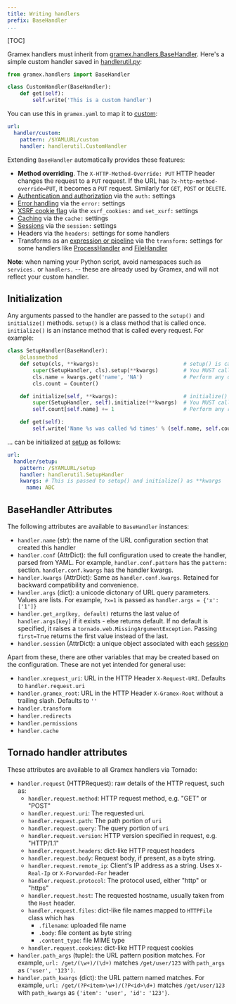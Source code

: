 ```yaml
---
title: Writing handlers
prefix: BaseHandler
...
```


[TOC]

Gramex handlers must inherit from [gramex.handlers.BaseHandler][basehandler]. Here's a simple custom handler saved in [handlerutil.py](handlerutil.py):

```python
from gramex.handlers import BaseHandler

class CustomHandler(BaseHandler):
    def get(self):
        self.write('This is a custom handler')
```

You can use this in `gramex.yaml` to map it to [custom](custom):

```yaml
url:
  handler/custom:
    pattern: /$YAMLURL/custom
    handler: handlerutil.CustomHandler
```

Extending `BaseHandler` automatically provides these features:

- **Method overriding**. The `X-HTTP-Method-Override: PUT` HTTP header changes
  the request to a `PUT` request. If the URL has `?x-http-method-override=PUT`,
  it becomes a `PUT` request. Similarly for `GET`, `POST` or `DELETE`.
- [Authentication and authorization](../auth/) via the `auth:` settings
- [Error handling](../config/#error-handlers) via the `error:` settings
- [XSRF cookie flag](../filehandler/#xsrf) via the `xsrf_cookies:` and `set_xsrf:` settings
- [Caching](../cache/) via the `cache:` settings
- [Sessions](../auth/) via the `session:` settings
- Headers via the `headers:` settings for some handlers
- Transforms as an [expression or pipeline](../function/) via the `transform:` settings for some
  handlers like [ProcessHandler](../processhandler/) and [FileHandler](../filehandler/)

**Note**: when naming your Python script, avoid namespaces such as `services.` or
`handlers.` -- these are already used by Gramex, and will not reflect your custom
handler.

## Initialization

Any arguments passed to the handler are passed to the `setup()` and
`initialize()` methods. `setup()` is a class method that is called once.
`initialize()` is an instance method that is called every request. For example:

```python
class SetupHandler(BaseHandler):
    @classmethod
    def setup(cls, **kwargs):                           # setup() is called
        super(SetupHandler, cls).setup(**kwargs)        # You MUST call the BaseHandler setup
        cls.name = kwargs.get('name', 'NA')             # Perform any one-time setup here
        cls.count = Counter()

    def initialize(self, **kwargs):                     # initialize() is called with the same kwargs
        super(SetupHandler, self).initialize(**kwargs)  # You MUST call the BaseHandler initialize
        self.count[self.name] += 1                      # Perform any recurring operations here

    def get(self):
        self.write('Name %s was called %d times' % (self.name, self.count[self.name]))
```

... can be initialized at [setup](setup) as follows:

```yaml
url:
  handler/setup:
    pattern: /$YAMLURL/setup
    handler: handlerutil.SetupHandler
    kwargs: # This is passed to setup() and initialize() as **kwargs
      name: ABC
```

## BaseHandler Attributes

The following attributes are available to `BaseHandler` instances:

- `handler.name` (str): the name of the URL configuration section that created this handler
- `handler.conf` (AttrDict): the full configuration used to create the handler,
  parsed from YAML. For example, `handler.conf.pattern` has the `pattern:`
  section. `handler.conf.kwargs` has the handler kwargs.
- `handler.kwargs` (AttrDict): Same as `handler.conf.kwargs`. Retained for
  backward compatibility and convenience.
- `handler.args` (dict): a unicode dictonary of URL query parameters. Values are
  lists. For example, `?x=1` is passed as `handler.args = {'x': ['1']}`
- `handler.get_arg(key, default)` returns the last value of `handler.args[key]`
  if it exists - else returns default. If no default is specified, it raises a
  `tornado.web.MissingArgumentException`. Passing `first=True` returns the
  first value instead of the last.
- `handler.session` (AttrDict): a unique object associated with each [session](../auth/)

Apart from these, there are other variables that may be created based on the
configuration. These are not yet intended for general use:

- `handler.xrequest_uri`: URL in the HTTP Header `X-Request-URI`. Defaults to `handler.request.uri`
- `handler.gramex_root`: URL in the HTTP Header `X-Gramex-Root` without a trailing slash. Defaults to `''`
- `handler.transform`
- `handler.redirects`
- `handler.permissions`
- `handler.cache`

[basehandler]: https://gramener.com/gramex/guide/api/handlers/#gramex.handlers.BaseHandler

## Tornado handler attributes

These attributes are available to all Gramex handlers via Tornado:

- `handler.request` (HTTPRequest): raw details of the HTTP request, such as:
  - `handler.request.method`: HTTP request method, e.g. "GET" or "POST"
  - `handler.request.uri`: The requested uri.
  - `handler.request.path`: The path portion of `uri`
  - `handler.request.query`: The query portion of `uri`
  - `handler.request.version`: HTTP version specified in request, e.g. "HTTP/1.1"
  - `handler.request.headers`: dict-like HTTP request headers
  - `handler.request.body`: Request body, if present, as a byte string.
  - `handler.request.remote_ip`: Client's IP address as a string. Uses `X-Real-Ip` or `X-Forwarded-For` header
  - `handler.request.protocol`: The protocol used, either "http" or "https"
  - `handler.request.host`: The requested hostname, usually taken from the `Host` header.
  - `handler.request.files`: dict-like file names mapped to `HTTPFile` class which has
    - `.filename`: uploaded file name
    - `.body`: file content as byte string
    - `.content_type`: file MIME type
  - `handler.request.cookies`: dict-like HTTP request cookies
- `handler.path_args` (tuple): the URL pattern position matches. For example,
  `url: /get/(\w+)/(\d+)` matches `/get/user/123`
  with `path_args` as `('user', '123')`.
- `handler.path_kwargs` (dict): the URL pattern named matches. For example,
  `url: /get/(?P<item>\w+)/(?P<id>\d+)` matches `/get/user/123`
  with `path_kwargs` as `{'item': 'user', 'id': '123'}`.
